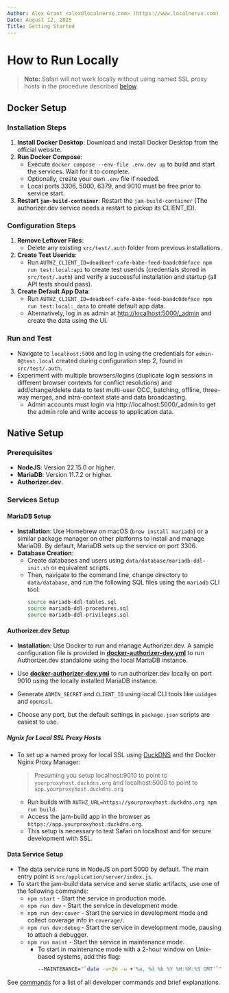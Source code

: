 ```yaml
---
Author: Alex Grant <alex@localnerve.com> (https://www.localnerve.com)
Date: August 12, 2025
Title: Getting Started
---
```


# How to Run Locally

> **Note:** Safari will not work locally without using named SSL proxy hosts in the procedure described [below](#ngnix-for-Local-ssl-proxy-hosts).

## Docker Setup

### Installation Steps
1. **Install Docker Desktop**: Download and install Docker Desktop from the official website.
2. **Run Docker Compose**:
   - Execute `docker compose --env-file .env.dev up` to build and start the services. Wait for it to complete.
   - Optionally, create your own `.env` file if needed.
   - Local ports 3306, 5000, 6379, and 9010 must be free prior to service start.
3. **Restart `jam-build-container`**: Restart the `jam-build-container` (The authorizer.dev service needs a restart to pickup its CLIENT_ID).

### Configuration Steps
1. **Remove Leftover Files**:
   - Delete any existing `src/test/.auth` folder from previous installations.
2. **Create Test Userids**:
   - Run `AUTHZ_CLIENT_ID=deadbeef-cafe-babe-feed-baadc0deface npm run test:local:api` to create test userids (credentials stored in `src/test/.auth`) and verify a successful installation and startup (all API tests should pass).
3. **Create Default App Data**:
   - Run `AUTHZ_CLIENT_ID=deadbeef-cafe-babe-feed-baadc0deface npm run test:local:_data` to create default app data.
   - Alternatively, log in as admin at [http://localhost:5000/_admin](http://localhost:5000/_admin) and create the data using the UI.

### Run and Test
* Navigate to `localhost:5000` and log in using the credentials for `admin-0@test.local` created during configuration step 2, found in `src/test/.auth`.  
* Experiment with multiple browsers/logins (duplicate login sessions in different browser contexts for conflict resolutions) and add/change/delete data to test multi-user OCC, batching, offline, three-way merges, and intra-context state and data broadcasting.
  - Admin accounts must login via http://localhost:5000/_admin to get the admin role and write access to application data.

## Native Setup

### Prerequisites
- **NodeJS**: Version 22.15.0 or higher.
- **MariaDB**: Version 11.7.2 or higher.
- **Authorizer.dev**.

### Services Setup

#### MariaDB Setup
- **Installation**: Use Homebrew on macOS (`brew install mariadb`) or a similar package manager on other platforms to install and manage MariaDB. By default, MariaDB sets up the service on port 3306.
- **Database Creation**:
  - Create databases and users using `data/database/mariadb-ddl-init.sh` or equivalent scripts.
  - Then, navigate to the command line, change directory to `data/database`, and run the following SQL files using the `mariadb` CLI tool:
    ```sh
    source mariadb-ddl-tables.sql
    source mariadb-ddl-procedures.sql
    source mariadb-ddl-privileges.sql
    ```

#### Authorizer.dev Setup
- **Installation**: Use Docker to run and manage Authorizer.dev. A sample configuration file is provided in [**docker-authorizer-dev.yml**](/docker-authorizer-dev.yml) to run Authorizer.dev standalone using the local MariaDB instance.

- Use [**docker-authorizer-dev.yml**](/docker-authorizer-dev.yml) to run authorizer.dev locally on port 9010 using the locally installed MariaDB instance.
- Generate `ADMIN_SECRET` and `CLIENT_ID` using local CLI tools like `uuidgen` and `openssl`.
- Choose any port, but the default settings in `package.json` scripts are easiest to use.

##### Ngnix for Local SSL Proxy Hosts
- To set up a named proxy for local SSL using [DuckDNS](https://notthebe.ee/blog/easy-ssl-in-homelab-dns01/) and the Docker Nginx Proxy Manager:
  > Presuming you setup localhost:9010 to point to `yourproxyhost.duckdns.org` and localhost:5000 to point to `app.yourproxyhost.duckdns.org`

  - Run builds with `AUTHZ_URL=https://yourproxyhost.duckdns.org npm run build`.
  - Access the jam-build app in the browser as `https://app.yourproxyhost.duckdns.org`.
  - This setup is necessary to test Safari on localhost and for secure development with SSL.

#### Data Service Setup
- The data service runs in NodeJS on port 5000 by default. The main entry point is `src/application/server/index.js`.
- To start the jam-build data service and serve static artifacts, use one of the following commands:
  - `npm start` - Start the service in production mode.
  - `npm run dev` - Start the service in development mode.
  - `npm run dev:cover` - Start the service in development mode and collect coverage info in `coverage/`.
  - `npm run dev:debug` - Start the service in development mode, pausing to attach a debugger.
  - `npm run maint` - Start the service in maintenance mode.
    - To start in maintenance mode with a 2-hour window on Unix-based systems, add this flag:
      ```sh
      --MAINTENANCE="`date -v+2H -u +'%a, %d %b %Y %H:%M:%S GMT'`"
      ```

See [commands](docs/commands.md) for a list of all developer commands and brief explanations.